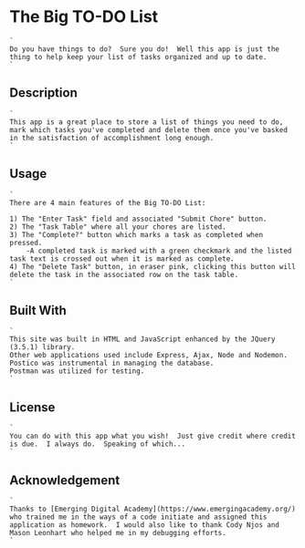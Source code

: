 
# The Big TO-DO List

    `
    Do you have things to do?  Sure you do!  Well this app is just the thing to help keep your list of tasks organized and up to date.
    `


## Description

    `
    This app is a great place to store a list of things you need to do, mark which tasks you've completed and delete them once you've basked in the satisfaction of accomplishment long enough.
    `


## Usage

    `
    There are 4 main features of the Big TO-DO List:

    1) The "Enter Task" field and associated "Submit Chore" button.
    2) The "Task Table" where all your chores are listed.
    3) The "Complete?" button which marks a task as completed when pressed.
        -A completed task is marked with a green checkmark and the listed task text is crossed out when it is marked as complete.
    4) The "Delete Task" button, in eraser pink, clicking this button will delete the task in the associated row on the task table.
    `


## Built With

    `
    This site was built in HTML and JavaScript enhanced by the JQuery (3.5.1) library.
    Other web applications used include Express, Ajax, Node and Nodemon.
    Postico was instrumental in managing the database.
    Postman was utilized for testing.
    `


## License

    `
    You can do with this app what you wish!  Just give credit where credit is due.  I always do.  Speaking of which...
    `


## Acknowledgement

    `
    Thanks to [Emerging Digital Academy](https://www.emergingacademy.org/) who trained me in the ways of a code initiate and assigned this application as homework.  I would also like to thank Cody Njos and Mason Leonhart who helped me in my debugging efforts.
    `
